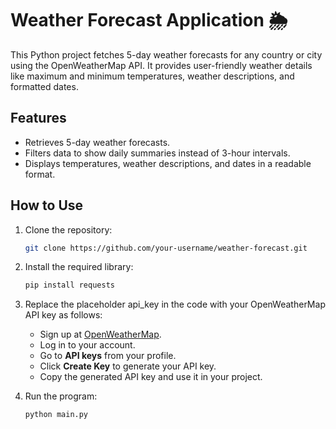 # Weather Forecast Application 🌦️

This Python project fetches 5-day weather forecasts for any country or city using the OpenWeatherMap API. It provides user-friendly weather details like maximum and minimum temperatures, weather descriptions, and formatted dates.

## Features
- Retrieves 5-day weather forecasts.
- Filters data to show daily summaries instead of 3-hour intervals.
- Displays temperatures, weather descriptions, and dates in a readable format.

## How to Use
1. Clone the repository:
   ```bash
   git clone https://github.com/your-username/weather-forecast.git
2. Install the required library:
   ```bash
   pip install requests
3. Replace the placeholder api_key in the code with your OpenWeatherMap API key as follows:

   - Sign up at [OpenWeatherMap](https://openweathermap.org).
   - Log in to your account.
   - Go to **API keys** from your profile.
   - Click **Create Key** to generate your API key.
   - Copy the generated API key and use it in your project.

5. Run the program:
   ```bash
   python main.py

